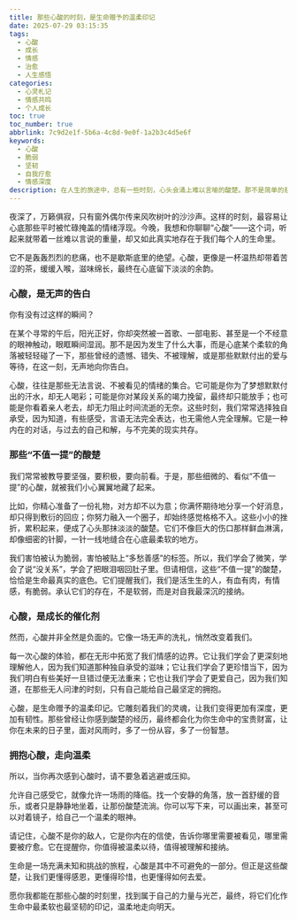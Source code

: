 ```yaml
---
title: 那些心酸的时刻，是生命赠予的温柔印记
date: 2025-07-29 03:15:35
tags:
  - 心酸
  - 成长
  - 情感
  - 治愈
  - 人生感悟
categories:
  - 心灵札记
  - 情感共鸣
  - 个人成长
toc: true
toc_number: true
abbrlink: 7c9d2e1f-5b6a-4c8d-9e0f-1a2b3c4d5e6f
keywords:
  - 心酸
  - 脆弱
  - 坚韧
  - 自我疗愈
  - 情感深度
description: 在人生的旅途中，总有一些时刻，心头会涌上难以言喻的酸楚。那不是简单的悲伤，而是一种复杂的情绪交织，带着无奈、遗憾，甚至是对过往的温柔回望。这篇文章，将带你走进那些心酸的瞬间，感受它们如何雕刻我们的灵魂，最终化为生命中最柔软也最坚韧的印记。
---
```


夜深了，万籁俱寂，只有窗外偶尔传来风吹树叶的沙沙声。这样的时刻，最容易让心底那些平时被忙碌掩盖的情绪浮现。今晚，我想和你聊聊“心酸”——这个词，听起来就带着一丝难以言说的重量，却又如此真实地存在于我们每个人的生命里。

它不是轰轰烈烈的悲痛，也不是歇斯底里的绝望。心酸，更像是一杯温热却带着苦涩的茶，缓缓入喉，滋味绵长，最终在心底留下淡淡的余韵。

### 心酸，是无声的告白

你有没有过这样的瞬间？

在某个寻常的午后，阳光正好，你却突然被一首歌、一部电影、甚至是一个不经意的眼神触动，眼眶瞬间湿润。那不是因为发生了什么大事，而是心底某个柔软的角落被轻轻碰了一下，那些曾经的遗憾、错失、不被理解，或是那些默默付出的爱与等待，在这一刻，无声地向你告白。

心酸，往往是那些无法言说、不被看见的情绪的集合。它可能是你为了梦想默默付出的汗水，却无人喝彩；可能是你对某段关系的竭力挽留，最终却只能放手；也可能是你看着亲人老去，却无力阻止时间流逝的无奈。这些时刻，我们常常选择独自承受，因为知道，有些感受，言语无法完全表达，也无需他人完全理解。它是一种内在的对话，与过去的自己和解，与不完美的现实共存。

### 那些“不值一提”的酸楚

我们常常被教导要坚强，要积极，要向前看。于是，那些细微的、看似“不值一提”的心酸，就被我们小心翼翼地藏了起来。

比如，你精心准备了一份礼物，对方却不以为意；你满怀期待地分享一个好消息，却只得到敷衍的回应；你努力融入一个圈子，却始终感觉格格不入。这些小小的挫折，累积起来，便成了心头那抹淡淡的酸楚。它们不像巨大的伤口那样鲜血淋漓，却像细密的针脚，一针一线地缝合在心底最柔软的地方。

我们害怕被认为脆弱，害怕被贴上“多愁善感”的标签。所以，我们学会了微笑，学会了说“没关系”，学会了把眼泪咽回肚子里。但请相信，这些“不值一提”的酸楚，恰恰是生命最真实的底色。它们提醒我们，我们是活生生的人，有血有肉，有情感，有脆弱。承认它们的存在，不是软弱，而是对自我最深沉的接纳。

### 心酸，是成长的催化剂

然而，心酸并非全然是负面的。它像一场无声的洗礼，悄然改变着我们。

每一次心酸的体验，都在无形中拓宽了我们情感的边界。它让我们学会了更深刻地理解他人，因为我们知道那种独自承受的滋味；它让我们学会了更珍惜当下，因为我们明白有些美好一旦错过便无法重来；它也让我们学会了更爱自己，因为我们知道，在那些无人问津的时刻，只有自己能给自己最坚定的拥抱。

心酸，是生命赠予的温柔印记。它雕刻着我们的灵魂，让我们变得更加有深度，更加有韧性。那些曾经让你感到酸楚的经历，最终都会化为你生命中的宝贵财富，让你在未来的日子里，面对风雨时，多了一份从容，多了一份智慧。

### 拥抱心酸，走向温柔

所以，当你再次感到心酸时，请不要急着逃避或压抑。

允许自己感受它，就像允许一场雨的降临。找一个安静的角落，放一首舒缓的音乐，或者只是静静地坐着，让那份酸楚流淌。你可以写下来，可以画出来，甚至可以对着镜子，给自己一个温柔的眼神。

请记住，心酸不是你的敌人，它是你内在的信使，告诉你哪里需要被看见，哪里需要被疗愈。它在提醒你，你值得被温柔以待，值得被理解和接纳。

生命是一场充满未知和挑战的旅程，心酸是其中不可避免的一部分。但正是这些酸楚，让我们更懂得感恩，更懂得珍惜，也更懂得如何去爱。

愿你我都能在那些心酸的时刻里，找到属于自己的力量与光芒，最终，将它们化作生命中最柔软也最坚韧的印记，温柔地走向明天。